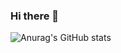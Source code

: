 ### Hi there 👋

![Anurag's GitHub stats](https://github-readme-stats.vercel.app/api?username=tungNguyen-twentyci&count_private=true)

<!--
**tungNguyen-twentyci/tungNguyen-twentyci** is a ✨ _special_ ✨ repository because its `README.md` (this file) appears on your GitHub profile.

Here are some ideas to get you started:

- 🔭 I’m currently working on ...
- 🌱 I’m currently learning ...
- 👯 I’m looking to collaborate on ...
- 🤔 I’m looking for help with ...
- 💬 Ask me about ...
- 📫 How to reach me: ...
- 😄 Pronouns: ...
- ⚡ Fun fact: ...
-->
